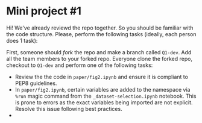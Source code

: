 # Mini project #1

Hi!
We've already reviewd the repo together. So you should be familiar with the code structure.
Please, perform the following tasks (ideally, each person does 1 task):

First, someone should _fork_ the repo and make a branch called `Q1-dev`. Add all the team members to your forked repo. Everyone clone the forked repo, checkout to `Q1-dev` and perform one of the following tasks:

- Review the the code in `paper/fig2.ipynb` and ensure it is compliant to PEP8 guidelines.
- In `paper/fig2.ipynb`, certain variables are added to the namespace via `%run` magic command from the `_dataset-selection.ipynb` notebook. This is prone to errors as the exact variables being imported are not explicit. Resolve this issue following best practices.
- 
